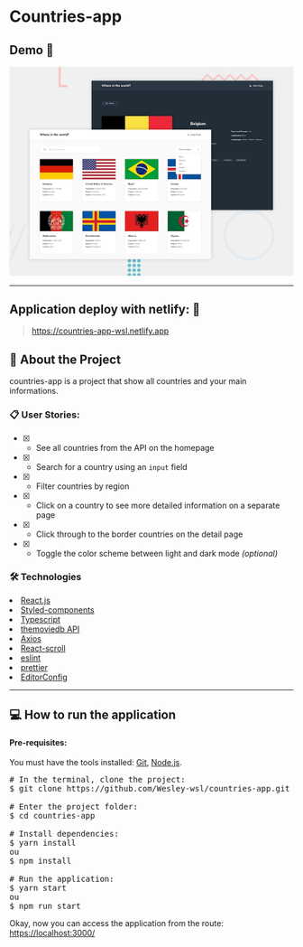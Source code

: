 # Countries-app

## Demo 📸

<p align='center'> <img src='./src/design/desktop-preview.jpg'/></p>

<hr/>

## Application deploy with netlify: :dash:

> https://countries-app-wsl.netlify.app

## 📜 About the Project

countries-app is a project that show all countries and your main informations.

### 📋 User Stories:

 - [x] - See all countries from the API on the homepage
 - [x] - Search for a country using an `input` field
 - [x] - Filter countries by region
 - [x] - Click on a country to see more detailed information on a separate page
 - [x] - Click through to the border countries on the detail page
 - [x] - Toggle the color scheme between light and dark mode *(optional)*

### 🛠 Technologies

<li><a href="https://reactjs.org">React.js</a></li>
<li><a href="https://styled-components.com">Styled-components</a></li>
<li><a href="https://www.typescriptlang.org">Typescript</a></li>
<li><a href="https://www.themoviedb.org">themoviedb API</a></li>
<li><a href="https://github.com/axios/axios">Axios</a></li>
<li><a href="https://www.npmjs.com/package/react-scroll">React-scroll</a></li>
<li><a href="https://eslint.org">eslint</a></li>
<li><a href="https://prettier.io">prettier</a></li>
<li><a href="https://editorconfig.org">EditorConfig</a></li>

<hr/>

## 💻 How to run the application

#### Pre-requisites:
You must have the tools installed:  <a href="">Git</a>, <a href="">Node.js</a>.

<pre>
# In the terminal, clone the project:
$ git clone https://github.com/Wesley-wsl/countries-app.git

# Enter the project folder:
$ cd countries-app

# Install dependencies:
$ yarn install
ou
$ npm install

# Run the application:
$ yarn start
ou
$ npm run start
</pre>

Okay, now you can access the application from the route:  <a href="https://localhost:3000/">https://localhost:3000/</a>
